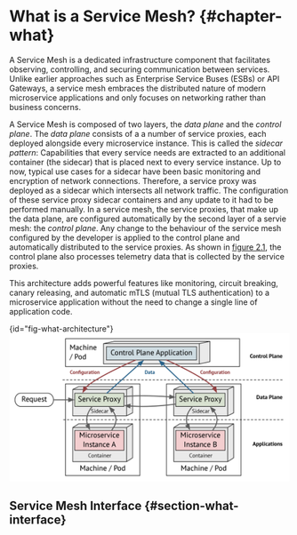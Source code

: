 # What is a Service Mesh? {#chapter-what}

A Service Mesh is a dedicated infrastructure component that facilitates observing, controlling, and securing communication between services. Unlike earlier approaches such as Enterprise Service Buses (ESBs) or API Gateways, a service mesh embraces the distributed nature of modern microservice applications and only focuses on networking rather than business concerns. 

A Service Mesh is composed of two layers, the *data plane* and the *control plane*. The *data plane* consists of a a number of service proxies, each deployed alongside every microservice instance. This is called the *sidecar pattern*: Capabilities that every service needs are extracted to an additional container (the sidecar) that is placed next to every service instance. Up to now, typical use cases for a sidecar have been basic monitoring and encryption of network connections. Therefore, a service proxy was deployed as a sidecar which intersects all network traffic. The configuration of these service proxy sidecar containers and any update to it had to be performed manually. In a service mesh, the service proxies, that make up the data plane, are configured automatically by the second layer of a servie mesh: the *control plane*. Any change to the behaviour of the service mesh configured by the developer is applied to the control plane and automatically distributed to the service proxies. As shown in [figure 2.1](#fig-what-architecture), the control plane also processes telemetry data that is collected by the service proxies.

This architecture adds powerful features like monitoring, circuit breaking, canary releasing, and automatic mTLS (mutual TLS authentication) to a microservice application without the need to change a single line of application code.

{id="fig-what-architecture"}
![Figure 2.1 - Service Mesh Architecture](images/service_mesh_architecture.png)


## Service Mesh Interface {#section-what-interface}
